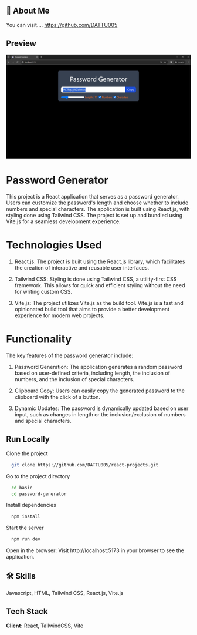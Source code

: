 ## 🚀 About Me

You can visit....
https://github.com/DATTU005

## Preview

![App Screenshot](./public/Preview.png)

# Password Generator

This project is a React application that serves as a password generator. Users can customize the password's length and choose whether to include numbers and special characters. The application is built using React.js, with styling done using Tailwind CSS. The project is set up and bundled using Vite.js for a seamless development experience.

# Technologies Used

1. React.js: The project is built using the React.js library, which facilitates the creation of interactive and reusable user interfaces.

2. Tailwind CSS: Styling is done using Tailwind CSS, a utility-first CSS framework. This allows for quick and efficient styling without the need for writing custom CSS.

3. Vite.js: The project utilizes Vite.js as the build tool. Vite.js is a fast and opinionated build tool that aims to provide a better development experience for modern web projects.

# Functionality

The key features of the password generator include:

1. Password Generation: The application generates a random password based on user-defined criteria, including length, the inclusion of numbers, and the inclusion of special characters.

2. Clipboard Copy: Users can easily copy the generated password to the clipboard with the click of a button.

3. Dynamic Updates: The password is dynamically updated based on user input, such as changes in length or the inclusion/exclusion of numbers and special characters.

## Run Locally

Clone the project

```bash
  git clone https://github.com/DATTU005/react-projects.git
```

Go to the project directory

```bash
  cd basic
  cd password-generator
```

Install dependencies

```bash
  npm install
```

Start the server

```bash
  npm run dev
```

Open in the browser: Visit http://localhost:5173 in your browser to see the application.

## 🛠 Skills

Javascript, HTML, Tailwind CSS, React.js, Vite.js

## Tech Stack

**Client:** React, TailwindCSS, Vite
